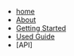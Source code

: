 - [home](index.md)
- [About](about.md)
- [Getting Started](getting_started.md)
- [Used Guide](user_guide.md)
- [API]
